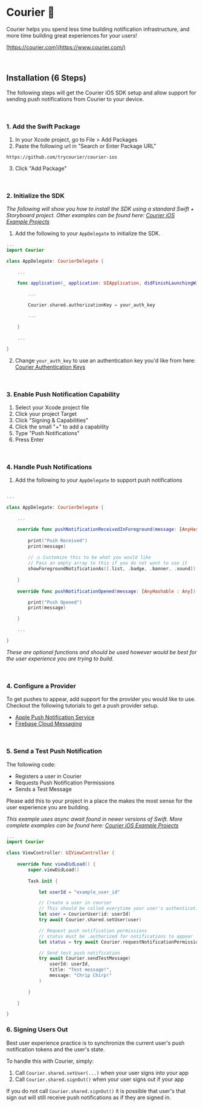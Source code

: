 # **Courier 🐤**

Courier helps you spend less time building notification infrastructure, and more time building great experiences for your users!

[https://courier.com](https://www.courier.com/)

&emsp;

## **Installation (6 Steps)**

The following steps will get the Courier iOS SDK setup and allow support for sending push notifications from Courier to your device.

&emsp;

### **1. Add the Swift Package**
1. In your Xcode project, go to File > Add Packages
2. Paste the following url in "Search or Enter Package URL"

```
https://github.com/trycourier/courier-ios
```

3. Click "Add Package"

&emsp;

### **2. Initialize the SDK**

_The following will show you how to install the SDK using a standard Swift + Storyboard project. Other examples can be found here: [Courier iOS Example Projects](https://github.com/trycourier/courier-ios/tree/master/Examples)_

1. Add the following to your `AppDelegate` to initialize the SDK.

```swift
...
import Courier

class AppDelegate: CourierDelegate {

    ...

    func application(_ application: UIApplication, didFinishLaunchingWithOptions launchOptions: [UIApplication.LaunchOptionsKey: Any]?) -> Bool {

        ...

        Courier.shared.authorizationKey = your_auth_key

        ...
        
    }

    ...

}
```

2. Change `your_auth_key` to use an authentication key you'd like from here: [Courier Authentication Keys](https://app.courier.com/settings/api-keys)

&emsp;

### **3. Enable Push Notification Capability**

1. Select your Xcode project file
2. Click your project Target
3. Click "Signing & Capabilities"
4. Click the small "+" to add a capability
5. Type "Push Notifications"
6. Press Enter

&emsp;

### **4. Handle Push Notifications**

1. Add the following to your `AppDelegate` to support push notifications

```swift

...

class AppDelegate: CourierDelegate {

    ...

    override func pushNotificationReceivedInForeground(message: [AnyHashable : Any], presentAs showForegroundNotificationAs: @escaping (UNNotificationPresentationOptions) -> Void) {
        
        print("Push Received")
        print(message)
        
        // ⚠️ Customize this to be what you would like
        // Pass an empty array to this if you do not want to use it
        showForegroundNotificationAs([.list, .badge, .banner, .sound])
        
    }
    
    override func pushNotificationOpened(message: [AnyHashable : Any]) {

        print("Push Opened")
        print(message)

    }

    ...

}
```

_These are optional functions and should be used however would be best for the user experience you are trying to build._

&emsp;

### **4. Configure a Provider**

To get pushes to appear, add support for the provider you would like to use. Checkout the following tutorials to get a push provider setup.

- [Apple Push Notification Service](https://www.courier.com/docs/guides/providers/push/apple-push-notification)
- [Firebase Cloud Messaging](https://www.courier.com/docs/guides/providers/push/firebase-fcm/)

&emsp;

### **5. Send a Test Push Notification**

The following code:
- Registers a user in Courier
- Requests Push Notification Permissions
- Sends a Test Message

Please add this to your project in a place the makes the most sense for the user experience you are building. 

_This example uses async await found in newer versions of Swift. More complete examples can be found here: [Courier iOS Example Projects](https://github.com/trycourier/courier-ios/tree/master/Examples)_

```swift
...
import Courier

class ViewController: UIViewController {
    
    override func viewDidLoad() {
        super.viewDidLoad()
        
        Task.init {

            let userId = "example_user_id"

            // Create a user in courier
            // This should be called everytime your user's authentication state changes
            let user = CourierUser(id: userId)
            try await Courier.shared.setUser(user)

            // Request push notification permissions
            // status must be .authorized for notifications to appear
            let status = try await Courier.requestNotificationPermissions()

            // Send test push notification
            try await Courier.sendTestMessage(
                userId: userId,
                title: "Test message!",
                message: "Chrip Chirp!"
            )

        }
        
    }

}
```

### **6. Signing Users Out**

Best user experience practice is to synchronize the current user's push notification tokens and the user's state. 

To handle this with Courier, simply:

1. Call `Courier.shared.setUser(...)` when your user signs into your app
2. Call `Courier.shared.signOut()` when your user signs out if your app

If you do not call `Courier.shared.signOut()` it is possible that user's that sign out will still receive push notifications as if they are signed in.

